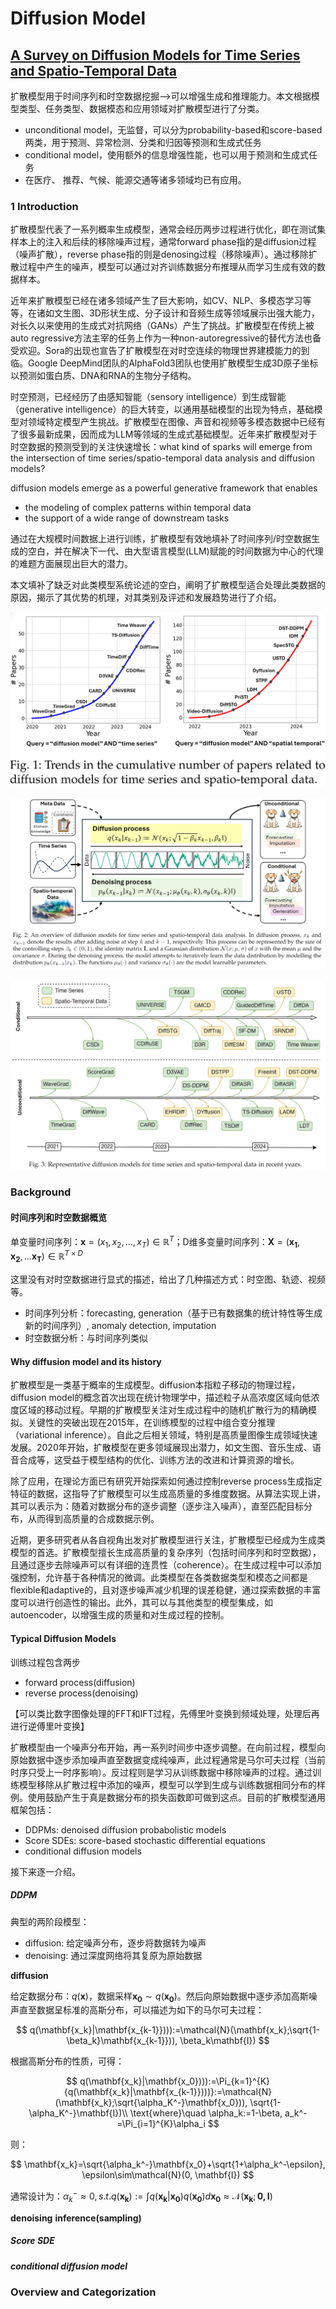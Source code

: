 # Diffusion Model
## [A Survey on Diffusion Models for Time Series and Spatio-Temporal Data](https://arxiv.org/pdf/2404.18886)

扩散模型用于时间序列和时空数据挖掘——>可以增强生成和推理能力。本文根据模型类型、任务类型、数据模态和应用领域对扩散模型进行了分类。

+ unconditional model，无监督，可以分为probability-based和score-based两类，用于预测、异常检测、分类和归因等预测和生成式任务
+ conditional model，使用额外的信息增强性能，也可以用于预测和生成式任务
+ 在医疗、 推荐、气候、能源交通等诸多领域均已有应用。

### 1 Introduction

扩散模型代表了一系列概率生成模型，通常会经历两步过程进行优化，即在测试集样本上的注入和后续的移除噪声过程，通常forward phase指的是diffusion过程（噪声扩散），reverse phase指的则是denosing过程（移除噪声）。通过移除扩散过程中产生的噪声，模型可以通过对齐训练数据分布推理从而学习生成有效的数据样本。

近年来扩散模型已经在诸多领域产生了巨大影响，如CV、NLP、多模态学习等等，在诸如文生图、3D形状生成、分子设计和音频生成等领域展示出强大能力，对长久以来使用的生成式对抗网络（GANs）产生了挑战。扩散模型在传统上被auto regressive方法主宰的任务上作为一种non-autoregressive的替代方法也备受欢迎。Sora的出现也宣告了扩散模型在对时空连续的物理世界建模能力的到临。Google DeepMind团队的AlphaFold3团队也使用扩散模型生成3D原子坐标以预测如蛋白质、DNA和RNA的生物分子结构。

时空预测，已经经历了由感知智能（sensory intelligence）到生成智能（generative intelligence）的巨大转变，以通用基础模型的出现为特点，基础模型对领域特定模型产生挑战。扩散模型在图像、声音和视频等多模态数据中已经有了很多最新成果，因而成为LLM等领域的生成式基础模型。近年来扩散模型对于时空数据的预测受到的关注快速增长：what kind of sparks will emerge from the intersection of time series/spatio-temporal data analysis and diffusion models?

diffusion models emerge as a powerful generative framework that enables
+ the modeling of complex patterns within temporal data
+ the support of a wide range of downstream tasks

通过在大规模时间数据上进行训练，扩散模型有效地填补了时间序列/时空数据生成的空白，并在解决下一代、由大型语言模型(LLM)赋能的时间数据为中心的代理的难题方面展现出巨大的潜力。

本文填补了缺乏对此类模型系统论述的空白，阐明了扩散模型适合处理此类数据的原因，揭示了其优势的机理，对其类别及评述和发展趋势进行了介绍。

![alt text](image-162.png)

![alt text](image-163.png)

![alt text](image-164.png)

### Background

#### 时间序列和时空数据概览

单变量时间序列：$\mathbf{x}=(x_1,x_2,...,x_T)\in \mathbb{R}^T$；D维多变量时间序列：$\mathbf{X}=(\mathbf{x_1},\mathbf{x_2},...\mathbf{x_T})\in \mathbb{R}^{T\times D}$

这里没有对时空数据进行显式的描述，给出了几种描述方式：时空图、轨迹、视频等。

+ 时间序列分析：forecasting, generation（基于已有数据集的统计特性等生成新的时间序列）, anomaly detection, imputation
+ 时空数据分析：与时间序列类似

#### Why diffusion model and its history

扩散模型是一类基于概率的生成模型。diffusion本指粒子移动的物理过程，diffusion model的概念首次出现在统计物理学中，描述粒子从高浓度区域向低浓度区域的移动过程。早期的扩散模型关注对生成过程中的随机扩散行为的精确模拟。关键性的突破出现在2015年，在训练模型的过程中组合变分推理（variational inference）。自此之后相关领域，特别是高质量图像生成领域快速发展。2020年开始，扩散模型在更多领域展现出潜力，如文生图、音乐生成、语音合成等，这受益于模型结构的优化、训练方法的改进和计算资源的增长。

除了应用，在理论方面已有研究开始探索如何通过控制reverse process生成指定特征的数据，这指导了扩散模型可以生成高质量的多维度数据。从算法实现上讲，其可以表示为：随着对数据分布的逐步调整（逐步注入噪声），直至匹配目标分布，从而得到高质量的合成数据示例。

近期，更多研究者从各自视角出发对扩散模型进行关注，扩散模型已经成为生成类模型的首选。扩散模型擅长生成高质量的复杂序列（包括时间序列和时空数据），且通过逐步去除噪声可以有详细的连贯性（coherence）。在生成过程中可以添加强控制，允许基于各种情况的微调。此类模型在各类数据类型和模态之间都是flexible和adaptive的，且对逐步噪声减少机理的误差稳健，通过探索数据的丰富度可以进行创造性的输出。此外，其可以与其他类型的模型集成，如autoencoder，以增强生成的质量和对生成过程的控制。

#### Typical Diffusion Models

训练过程包含两步
+ forward process(diffusion)
+ reverse process(denoising)

【可以类比数字图像处理的FFT和IFT过程，先傅里叶变换到频域处理，处理后再进行逆傅里叶变换】

扩散模型由一个噪声分布开始，再一系列时间步中逐步调整。在向前过程，模型向原始数据中逐步添加噪声直至数据变成纯噪声，此过程通常是马尔可夫过程（当前时序只受上一时序影响）。反过程则是学习从训练数据中移除噪声的过程。通过训练模型移除从扩散过程中添加的噪声，模型可以学到生成与训练数据相同分布的样例。使用鼓励产生于真是数据分布的损失函数即可做到这点。目前的扩散模型通用框架包括：

+ DDPMs: denoised diffusion probabolistic models
+ Score SDEs: score-based stochastic differential equations
+ conditional diffusion models

接下来逐一介绍。

##### DDPM

典型的两阶段模型：

+ diffusion: 给定噪声分布，逐步将数据转为噪声
+ denoising: 通过深度网络将其复原为原始数据

**diffusion**

给定数据分布：$q(\mathbf{x})$，数据采样$\mathbf{x_0}\sim q(\mathbf{x_0})$。然后向原始数据中逐步添加高斯噪声直至数据呈标准的高斯分布，可以描述为如下的马尔可夫过程：

$$
q(\mathbf{x_k}|\mathbf{x_{k-1}}))):=\mathcal{N}(\mathbf{x_k};\sqrt{1-\beta_k}\mathbf{x_{k-1}})), \beta_k\mathbf{I})
$$

根据高斯分布的性质，可得：

$$
q(\mathbf{x_k}|\mathbf{x_0}))):=\Pi_{k=1}^{K}{q(\mathbf{x_k}|\mathbf{x_{k-1}})))}:=\mathcal{N}(\mathbf{x_k};\sqrt{\alpha_K^-}\mathbf{x_0})), \sqrt{1-\alpha_K^-}\mathbf{I})\\
\text{where}\quad \alpha_k:=1-\beta, a_k^-=\Pi_{i=1}^{K}\alpha_i
$$

则：

$$
\mathbf{x_k}=\sqrt{\alpha_k^-}\mathbf{x_0}+\sqrt{1+\alpha_k^-\epsilon}, \epsilon\sim\mathcal{N}(0, \mathbf{I})
$$

通常设计为：$\alpha_k^-\approx 0, s.t. q(\mathbf{x_k}):=\int{q(\mathbf{x_k}|\mathbf{x_0})q(\mathbf{x_0})}d\mathbf{x_0}\approx\mathcal{N}(\mathbf{x_k};\mathbf{0, I})$

**denoising**
**inference(sampling)**

##### Score SDE
##### conditional diffusion model

### Overview and Categorization